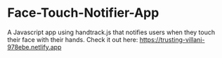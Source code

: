 # Face-Touch-Notifier-App
A Javascript app using handtrack.js that notifies users when they touch their face with their hands.
Check it out here: https://trusting-villani-978ebe.netlify.app
